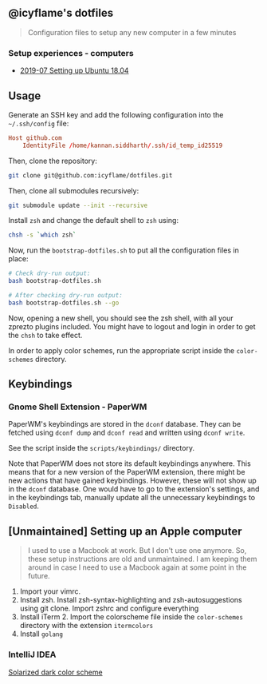 ## @icyflame's dotfiles

> Configuration files to setup any new computer in a few minutes

### Setup experiences - computers

- [2019-07 Setting up Ubuntu 18.04][1]

[1]: https://gist.github.com/icyflame/1399a7462f4c56103f8417b26875f5c5

## Usage

Generate an SSH key and add the following configuration into the `~/.ssh/config` file:

```conf
Host github.com
    IdentityFile /home/kannan.siddharth/.ssh/id_temp_id25519
```

Then, clone the repository:

```sh
git clone git@github.com:icyflame/dotfiles.git
```

Then, clone all submodules recursively:

```sh
git submodule update --init --recursive
```

Install `zsh` and change the default shell to `zsh` using:

```sh
chsh -s `which zsh`
```

Now, run the `bootstrap-dotfiles.sh` to put all the configuration files in
place:

```sh
# Check dry-run output:
bash bootstrap-dotfiles.sh

# After checking dry-run output:
bash bootstrap-dotfiles.sh --go
```

Now, opening a new shell, you should see the zsh shell, with all your zprezto plugins included. You
might have to logout and login in order to get the `chsh` to take effect.

In order to apply color schemes, run the appropriate script inside the `color-schemes` directory.

## Keybindings

### Gnome Shell Extension - PaperWM

PaperWM's keybindings are stored in the `dconf` database. They can be fetched using `dconf dump` and
`dconf read` and written using `dconf write`.

See the script inside the `scripts/keybindings/` directory.

Note that PaperWM does not store its default keybindings anywhere. This means that for a new version
of the PaperWM extension, there might be new actions that have gained keybindings. However, these
will not show up in the `dconf` database. One would have to go to the extension's settings, and in
the keybindings tab, manually update all the unnecessary keybindings to `Disabled`.

## [Unmaintained] Setting up an Apple computer

> I used to use a Macbook at work. But I don't use one anymore. So, these setup instructions are old
> and unmaintained. I am keeping them around in case I need to use a Macbook again at some point in
> the future.

1. Import your vimrc.
2. Install zsh. Install zsh-syntax-highlighting and zsh-autosuggestions using
   git clone. Import zshrc and configure everything
3. Install iTerm 2. Import the colorscheme file inside the `color-schemes`
   directory with the extension `itermcolors`
4. Install `golang`

### IntelliJ IDEA

[Solarized dark color scheme](https://github.com/jkaving/intellij-colors-solarized)
